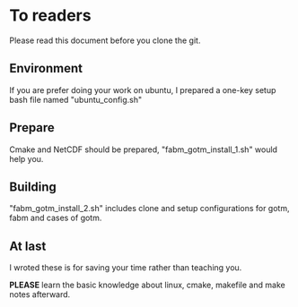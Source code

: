 # To readers

Please read this document before you clone the git.

## Environment

If you are prefer doing your work on ubuntu, I prepared a one-key setup bash file named "ubuntu_config.sh"

## Prepare

Cmake and NetCDF should be prepared, "fabm_gotm_install_1.sh" would help you.

## Building

"fabm_gotm_install_2.sh" includes clone and setup configurations for gotm, fabm and cases of gotm.

## At last

I wroted these is for saving your time rather than teaching you.

**PLEASE** learn the basic knowledge about linux, cmake, makefile and make notes afterward.
